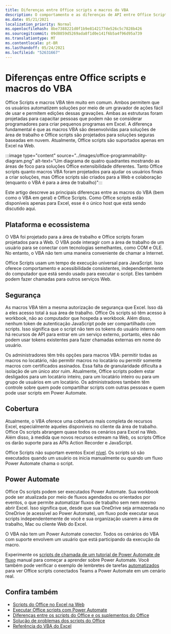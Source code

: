 ```yaml
---
title: Diferenças entre Office scripts e macros do VBA
description: O comportamento e as diferenças de API entre Office Scripts e Excel VBA.
ms.date: 05/21/2021
localization_priority: Normal
ms.openlocfilehash: 8be7388221d0f1b9e8142177de526c5c7828b426
ms.sourcegitcommit: 09d8859d5269ada8f1d0e141f6b5a4f96d95a739
ms.translationtype: MT
ms.contentlocale: pt-BR
ms.lasthandoff: 05/24/2021
ms.locfileid: "52631667"
---
```

# <a name="differences-between-office-scripts-and-vba-macros"></a>Diferenças entre Office scripts e macros do VBA

Office Scripts e macros VBA têm muito em comum. Ambos permitem que os usuários automatizem soluções por meio de um gravador de ações fácil de usar e permitem edições dessas gravações. Ambas as estruturas foram projetadas para capacitar pessoas que podem não se considerar programadores para criar pequenos programas em Excel.
A diferença fundamental é que as macros VBA são desenvolvidas para soluções de área de trabalho e Office scripts são projetados para soluções seguras baseadas em nuvem. Atualmente, Office scripts são suportados apenas em Excel na Web.

:::image type="content" source="../images/office-programmability-diagram.png" alt-text="Um diagrama de quatro quadrantes mostrando as áreas de foco para soluções Office extensibilidade diferentes. Tanto Office scripts quanto macros VBA foram projetados para ajudar os usuários finais a criar soluções, mas Office scripts são criados para a Web e colaboração (enquanto o VBA é para a área de trabalho)":::

Este artigo descreve as principais diferenças entre as macros do VBA (bem como o VBA em geral) e Office Scripts. Como Office scripts estão disponíveis apenas para Excel, esse é o único host que está sendo discutido aqui.

## <a name="platform-and-ecosystem"></a>Plataforma e ecossistema

O VBA foi projetado para a área de trabalho e Office scripts foram projetados para a Web. O VBA pode interagir com a área de trabalho de um usuário para se conectar com tecnologias semelhantes, como COM e OLE. No entanto, o VBA não tem uma maneira conveniente de chamar a Internet.

Office Scripts usam um tempo de execução universal para JavaScript. Isso oferece comportamento e acessibilidade consistentes, independentemente do computador que está sendo usado para executar o script. Eles também podem fazer chamadas para outros serviços Web.

## <a name="security"></a>Segurança

As macros VBA têm a mesma autorização de segurança que Excel. Isso dá a eles acesso total à sua área de trabalho. Office Os scripts só têm acesso à workbook, não ao computador que hospeda a workbook. Além disso, nenhum token de autenticação JavaScript pode ser compartilhado com scripts. Isso significa que o script não tem os tokens do usuário interno nem há recursos de API para entrar em um serviço externo, portanto, eles não podem usar tokens existentes para fazer chamadas externas em nome do usuário.

Os administradores têm três opções para macros VBA: permitir todas as macros no locatário, não permitir macros no locatário ou permitir somente macros com certificados assinados. Essa falta de granularidade dificulta a isolação de um único ator ruim. Atualmente, Office scripts podem estar desligados para um locatário inteiro, para um locatário inteiro ou para um grupo de usuários em um locatário. Os administradores também têm controle sobre quem pode compartilhar scripts com outras pessoas e quem pode usar scripts em Power Automate.

## <a name="coverage"></a>Cobertura

Atualmente, o VBA oferece uma cobertura mais completa de recursos Excel, especialmente aqueles disponíveis no cliente da área de trabalho. Office Os scripts abrangem quase todos os cenários para Excel na Web. Além disso, à medida que novos recursos estream na Web, os scripts Office os darão suporte para as APIs Action Recorder e JavaScript.

Office Scripts não suportam eventos Excel [nível](/office/vba/excel/concepts/events-worksheetfunctions-shapes/using-events-with-excel-objects). Os scripts só são executados quando um usuário os inicia manualmente ou quando um fluxo Power Automate chama o script.

## <a name="power-automate"></a>Power Automate

Office Os scripts podem ser executados Power Automate. Sua workbook pode ser atualizada por meio de fluxos agendados ou orientados por eventos, o que permite automatizar fluxos de trabalho sem nem mesmo abrir Excel. Isso significa que, desde que sua OneDrive seja armazenada no OneDrive (e acessível ao Power Automate), um fluxo pode executar seus scripts independentemente de você e sua organização usarem a área de trabalho, Mac ou cliente Web do Excel.

O VBA não tem um Power Automate conector. Todos os cenários do VBA com suporte envolvem um usuário que está participando da execução da macro.

Experimente os [scripts de chamada de um tutorial de Power Automate de fluxo](../tutorials/excel-power-automate-manual.md) manual para começar a aprender sobre Power Automate. Você também pode verificar o exemplo de lembretes de tarefas [automatizados](scenarios/task-reminders.md) para ver Office scripts conectados Teams a Power Automate em um cenário real.

## <a name="see-also"></a>Confira também

- [Scripts do Office no Excel na Web](../overview/excel.md)
- [Executar Office scripts com Power Automate](../develop/power-automate-integration.md)
- [Diferenças entre os scripts do Office e os suplementos do Office](add-ins-differences.md)
- [Solução de problemas dos scripts do Office](../testing/troubleshooting.md)
- [Referência do VBA do Excel](/office/vba/api/overview/excel)
